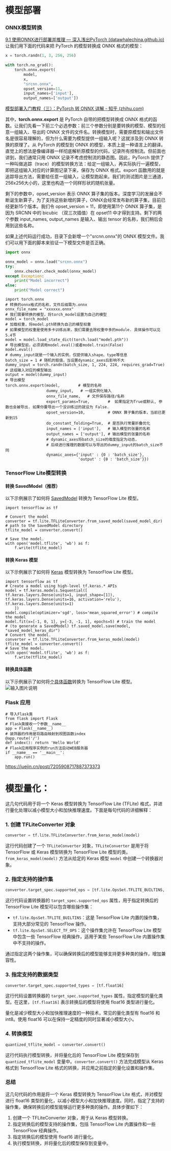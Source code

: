 
# 模型部署
### ONNX模型转换
[9.1 使用ONNX进行部署并推理 — 深入浅出PyTorch (datawhalechina.github.io)](https://datawhalechina.github.io/thorough-pytorch/%E7%AC%AC%E4%B9%9D%E7%AB%A0/9.1%20%E4%BD%BF%E7%94%A8ONNX%E8%BF%9B%E8%A1%8C%E9%83%A8%E7%BD%B2%E5%B9%B6%E6%8E%A8%E7%90%86.html)
让我们用下面的代码来把 PyTorch 的模型转换成 ONNX 格式的模型：

```python
x = torch.randn(1, 3, 256, 256) 
 
with torch.no_grad(): 
    torch.onnx.export( 
        model, 
        x, 
        "srcnn.onnx", 
        opset_version=11, 
        input_names=['input'], 
        output_names=['output'])
```
[模型部署入门教程（三）：PyTorch 转 ONNX 详解 - 知乎 (zhihu.com)](https://zhuanlan.zhihu.com/p/498425043)

其中，**torch.onnx.export** 是 PyTorch 自带的把模型转换成 ONNX 格式的函数。让我们先看一下前三个必选参数：前三个参数分别是要转换的模型、模型的任意一组输入、导出的 ONNX 文件的文件名。转换模型时，需要原模型和输出文件名是很容易理解的，但为什么需要为模型提供一组输入呢？这就涉及到 ONNX 转换的原理了。从 PyTorch 的模型到 ONNX 的模型，本质上是一种语言上的翻译。直觉上的想法是像编译器一样彻底解析原模型的代码，记录所有控制流。但前面也讲到，我们通常只用 ONNX 记录不考虑控制流的静态图。因此，PyTorch 提供了一种叫做追踪（trace）的模型转换方法：给定一组输入，再实际执行一遍模型，即把这组输入对应的计算图记录下来，保存为 ONNX 格式。export 函数用的就是追踪导出方法，需要给任意一组输入，让模型跑起来。我们的测试图片是三通道，256x256大小的，这里也构造一个同样形状的随机张量。

剩下的参数中，opset_version 表示 ONNX 算子集的版本。深度学习的发展会不断诞生新算子，为了支持这些新增的算子，ONNX会经常发布新的算子集，目前已经更新15个版本。我们令 opset_version = 11，即使用第11个 ONNX 算子集，是因为 SRCNN 中的 bicubic （双三次插值）在 opset11 中才得到支持。剩下的两个参数 input_names, output_names 是输入、输出 tensor 的名称，我们稍后会用到这些名称。

如果上述代码运行成功，目录下会新增一个"srcnn.onnx"的 ONNX 模型文件。我们可以用下面的脚本来验证一下模型文件是否正确。

```python
import onnx 
 
onnx_model = onnx.load("srcnn.onnx") 
try: 
    onnx.checker.check_model(onnx_model) 
except Exception: 
    print("Model incorrect") 
else: 
    print("Model correct")
```

```
import torch.onnx 
# 转换的onnx格式的名称，文件后缀需为.onnx
onnx_file_name = "xxxxxx.onnx"
# 我们需要转换的模型，将torch_model设置为自己的模型
model = torch_model
# 加载权重，将model.pth转换为自己的模型权重
# 如果模型的权重是使用多卡训练出来，我们需要去除权重中多的module. 具体操作可以见5.4节
model = model.load_state_dict(torch.load("model.pth"))
# 导出模型前，必须调用model.eval()或者model.train(False)
model.eval()
# dummy_input就是一个输入的实例，仅提供输入shape、type等信息 
batch_size = 1 # 随机的取值，当设置dynamic_axes后影响不大
dummy_input = torch.randn(batch_size, 1, 224, 224, requires_grad=True) 
# 这组输入对应的模型输出
output = model(dummy_input)
# 导出模型
torch.onnx.export(model,        # 模型的名称
                  dummy_input,   # 一组实例化输入
                  onnx_file_name,   # 文件保存路径/名称
                  export_params=True,        #  如果指定为True或默认, 参数也会被导出. 如果你要导出一个没训练过的就设为 False.
                  opset_version=10,          # ONNX 算子集的版本，当前已更新到15
                  do_constant_folding=True,  # 是否执行常量折叠优化
                  input_names = ['input'],   # 输入模型的张量的名称
                  output_names = ['output'], # 输出模型的张量的名称
                  # dynamic_axes将batch_size的维度指定为动态，
                  # 后续进行推理的数据可以与导出的dummy_input的batch_size不同
                  dynamic_axes={'input' : {0 : 'batch_size'},    
                                'output' : {0 : 'batch_size'}})
```

### TensorFlow Lite模型转换
#### 转换 SavedModel（推荐）

以下示例展示了如何将 [SavedModel](https://www.tensorflow.org/guide/saved_model?hl=zh-cn) 转换为 TensorFlow Lite 模型。
```
import tensorflow as tf

# Convert the model
converter = tf.lite.TFLiteConverter.from_saved_model(saved_model_dir) # path to the SavedModel directory
tflite_model = converter.convert()

# Save the model.
with open('model.tflite', 'wb') as f:  
	f.write(tflite_model)
```
#### 转换 Keras 模型

以下示例展示了如何将 [Keras](https://www.tensorflow.org/guide/keras/overview?hl=zh-cn) 模型转换为 TensorFlow Lite 模型。
```
import tensorflow as tf
# Create a model using high-level tf.keras.* APIs
model = tf.keras.models.Sequential([    
tf.keras.layers.Dense(units=1, input_shape=[1]),    
tf.keras.layers.Dense(units=16, activation='relu'),    
tf.keras.layers.Dense(units=1)
	])
model.compile(optimizer='sgd', loss='mean_squared_error') # compile the model
model.fit(x=[-1, 0, 1], y=[-3, -1, 1], epochs=5) # train the model
# (to generate a SavedModel) tf.saved_model.save(model, "saved_model_keras_dir")
# Convert the model.
converter = tf.lite.TFLiteConverter.from_keras_model(model)
tflite_model = converter.convert()
# Save the model.
with open('model.tflite', 'wb') as f:  
	f.write(tflite_model)
```

#### 转换具体函数

以下示例展示了如何将[个具体函数](https://www.tensorflow.org/guide/intro_to_graphs?hl=zh-cn)转换为 TensorFlow Lite 模型。
![输入图片说明](/imgs/2024-05-14/CyYxnMgJwp7jY6Kn.png)

### Flask 应用
```
# 导入Flask类 
from flask import Flask 
# Flask类接收一个参数__name__ 
app = Flask(__name__) 
# 装饰器的作用是将路由映射到视图函数index 
@app.route('/') 
def index(): return 'Hello World' 
# Flask应用程序实例的run方法启动WEB服务器 
if __name__ == '__main__': 
	app.run()

```
https://juejin.cn/post/7205908717887373373



# 模型量化：
这几句代码用于将一个 Keras 模型转换为 TensorFlow Lite (TFLite) 格式，并进行量化处理以减小模型大小和加快推理速度。下面是每句代码的详细解释：

### 1. 创建 TFLiteConverter 对象

```python
converter = tf.lite.TFLiteConverter.from_keras_model(model)
```

这行代码创建了一个 `TFLiteConverter` 对象，`TFLiteConverter` 是用于将 TensorFlow 或 Keras 模型转换为 TensorFlow Lite 模型的类。`from_keras_model(model)` 方法从给定的 Keras 模型 `model` 中创建一个转换器对象。

### 2. 指定支持的操作集

```python
converter.target_spec.supported_ops = [tf.lite.OpsSet.TFLITE_BUILTINS, tf.lite.OpsSet.SELECT_TF_OPS]
```

这行代码设置转换器的 `target_spec.supported_ops` 属性，用于指定转换后的 TensorFlow Lite 模型可以包含哪些操作集：

- `tf.lite.OpsSet.TFLITE_BUILTINS`：这是 TensorFlow Lite 内置的操作集，支持大部分常见的 TensorFlow 操作。
- `tf.lite.OpsSet.SELECT_TF_OPS`：这个操作集允许在 TensorFlow Lite 模型中包含一些 TensorFlow 经典操作，适用于某些 TensorFlow Lite 内置操作集中不支持的操作。

通过指定这两个操作集，可以确保转换后的模型能够支持更多种类的操作，增加兼容性。

### 3. 指定支持的数据类型

```python
converter.target_spec.supported_types = [tf.float16]
```

这行代码设置转换器的 `target_spec.supported_types` 属性，指定模型的量化类型。在这里，`[tf.float16]` 表示转换后的模型将使用 float16 类型进行量化。

量化是减少模型大小和加快推理速度的一种技术，常见的量化类型有 float16 和 int8。使用 float16 可以在保持一定精度的同时显著减小模型大小。

### 4. 转换模型

```python
quantized_tflite_model = converter.convert()
```

这行代码执行模型转换，并将量化后的 TensorFlow Lite 模型保存到 `quantized_tflite_model` 变量中。`converter.convert()` 方法完成模型从 Keras 格式到 TensorFlow Lite 格式的转换，并应用之前指定的量化设置和操作集。

### 总结

这几句代码的作用是将一个 Keras 模型转换为 TensorFlow Lite 格式，并对模型进行 float16 类型的量化，以减小模型大小和加快推理速度。同时，指定了支持的操作集，确保转换后的模型能够运行更多种类的操作。具体步骤如下：

1. 创建一个 TFLiteConverter 对象，用于从 Keras 模型转换。
2. 指定转换后的模型支持的操作集，包括 TensorFlow Lite 内置操作和一些 TensorFlow 经典操作。
3. 指定转换后的模型使用 float16 进行量化。
4. 执行模型转换，并将量化后的模型保存到变量中。
<!--stackedit_data:
eyJoaXN0b3J5IjpbLTIwNTAzNTI2NzEsMTczNzkzMjIzLC0xNz
k4Mjg5ODcyLC0xMzU1NDY0ODQ5LC02OTMxNDU0NTMsLTQ3OTYw
OTgzNiwxODAzMjk2ODkwLDEzMzI4ODIxODgsLTE5MTc1MDIwOT
csNDczNjQyNzUzLDIwNjQ3MTM2MjAsLTE5ODg3MjA4MDFdfQ==

-->